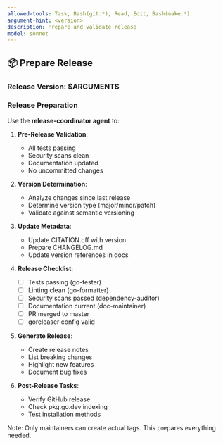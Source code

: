 ```yaml
---
allowed-tools: Task, Bash(git:*), Read, Edit, Bash(make:*)
argument-hint: <version>
description: Prepare and validate release
model: sonnet
---
```


## 📦 Prepare Release

### Release Version: $ARGUMENTS

### Release Preparation

Use the **release-coordinator agent** to:

1. **Pre-Release Validation**:
   - All tests passing
   - Security scans clean
   - Documentation updated
   - No uncommitted changes

2. **Version Determination**:
   - Analyze changes since last release
   - Determine version type (major/minor/patch)
   - Validate against semantic versioning

3. **Update Metadata**:
   - Update CITATION.cff with version
   - Prepare CHANGELOG.md
   - Update version references in docs

4. **Release Checklist**:
   - [ ] Tests passing (go-tester)
   - [ ] Linting clean (go-formatter)
   - [ ] Security scans passed (dependency-auditor)
   - [ ] Documentation current (doc-maintainer)
   - [ ] PR merged to master
   - [ ] goreleaser config valid

5. **Generate Release**:
   - Create release notes
   - List breaking changes
   - Highlight new features
   - Document bug fixes

6. **Post-Release Tasks**:
   - Verify GitHub release
   - Check pkg.go.dev indexing
   - Test installation methods

Note: Only maintainers can create actual tags. This prepares everything needed.
